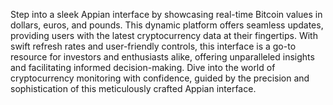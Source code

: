 Step into a sleek Appian interface by showcasing real-time Bitcoin values in dollars, euros, and pounds. 
This dynamic platform offers seamless updates, providing users with the latest cryptocurrency data at their fingertips.
With swift refresh rates and user-friendly controls, this interface is a go-to resource for investors and enthusiasts alike, 
offering unparalleled insights and facilitating informed decision-making. Dive into the world of cryptocurrency monitoring with
confidence, guided by the precision and sophistication of this meticulously crafted Appian interface.

